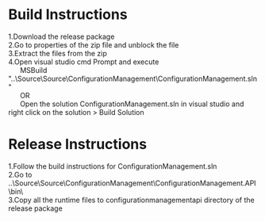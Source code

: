 # Build Instructions
1.Download the release package <br/>
2.Go to properties of the zip file and unblock the file <br/>
3.Extract the files from the zip <br/>
4.Open visual studio cmd Prompt and execute <br/>
&nbsp;&nbsp;&nbsp;&nbsp;&nbsp;&nbsp;MSBuild "..\Source\Source\ConfigurationManagement\ConfigurationManagement.sln" <br/>
&nbsp;&nbsp;&nbsp;&nbsp;&nbsp;&nbsp;OR <br/>
&nbsp;&nbsp;&nbsp;&nbsp;&nbsp;&nbsp;Open the solution ConfigurationManagement.sln in visual studio and right click on the solution > Build Solution <br/>
	  
# Release Instructions
1.Follow the build instructions for ConfigurationManagement.sln <br/>
2.Go to ..\Source\Source\ConfigurationManagement\ConfigurationManagement.API\bin\ <br/>
3.Copy all the runtime files to configurationmanagementapi directory of the release package <br/>
